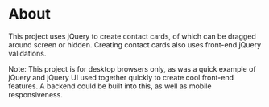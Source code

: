 # About

This project uses jQuery to create contact cards, of which can be dragged around screen or hidden. Creating contact cards also uses front-end jQuery validations.

Note: This project is for desktop browsers only, as was a quick example of jQuery and jQuery UI used together quickly to create cool front-end features. A backend could be built into this, as well as mobile responsiveness.
